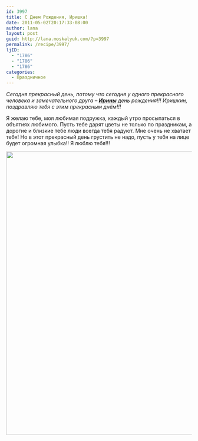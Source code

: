 ```yaml
---
id: 3997
title: С Днем Рождения, Иришка!
date: 2011-05-02T20:17:33-08:00
author: lana
layout: post
guid: http://lana.moskalyuk.com/?p=3997
permalink: /recipe/3997/
ljID:
  - "1786"
  - "1786"
  - "1786"
categories:
  - Праздничное
---
```

_Сегодня прекрасный день, потому что сегодня у одного прекрасного человека и замечательного друга &#8211; **[Ирины](http://irina-rybenko.livejournal.com/)** день рождения!!! Иришкин, поздравляю тебя с этим прекрасным днём!!!_

Я желаю тебе, моя любимая подружка, каждый утро просыпаться в объятиях любимого. Пусть тебе дарят цветы не только по праздникам, а дорогие и близкие тебе люди всегда тебя радуют. Мне очень не хватает тебя! Но в этот прекрасный день грустить не надо, пусть у тебя на лице будет огромная улыбка!! Я люблю тебя!!!

[<img loading="lazy" class="alignnone size-full wp-image-3998" title="Convallaria" src="http://lana.moskalyuk.com/wp-content/uploads/2011/05/Convallaria.jpg" alt="" width="768" height="768" />](http://lana.moskalyuk.com/wp-content/uploads/2011/05/Convallaria.jpg)